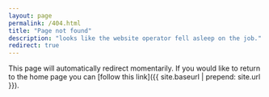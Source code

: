 ```yaml
---
layout: page
permalink: /404.html
title: "Page not found"
description: "looks like the website operator fell asleep on the job."
redirect: true
---
```



This page will automatically redirect momentarily. If you would like to return to the home page you can [follow this link]({{ site.baseurl | prepend: site.url }}).
